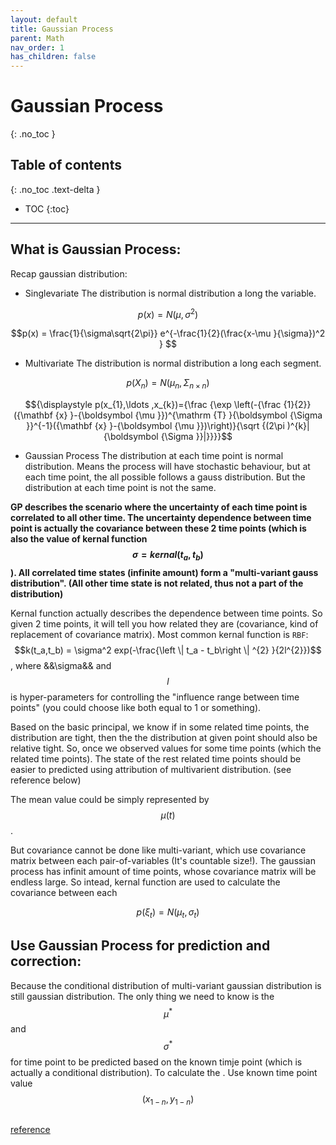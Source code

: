 ```yaml
---
layout: default
title: Gaussian Process
parent: Math
nav_order: 1
has_children: false
---
```

<script
  src="https://cdn.mathjax.org/mathjax/latest/MathJax.js?config=TeX-AMS-MML_HTMLorMML"
  type="text/javascript">
</script>

# Gaussian Process
{: .no_toc }

## Table of contents
{: .no_toc .text-delta }

- TOC
{:toc}

---


## What is Gaussian Process:
Recap gaussian distribution:
* Singlevariate
The distribution is normal distribution a long the variable.

$$p(x) = N(\mu, \sigma^2)$$ 

 $$p(x) = \frac{1}{\sigma\sqrt{2\pi}} e^{-\frac{1}{2}(\frac{x-\mu }{\sigma})^2  } $$

* Multivariate
The distribution is normal distribution a long each segment.

$$p(X_n) = N(\mu_n, \Sigma_{n \times n} )$$

$${\displaystyle p(x_{1},\ldots ,x_{k})={\frac {\exp \left(-{\frac {1}{2}}({\mathbf {x} }-{\boldsymbol {\mu }})^{\mathrm {T} }{\boldsymbol {\Sigma }}^{-1}({\mathbf {x} }-{\boldsymbol {\mu }})\right)}{\sqrt {(2\pi )^{k}|{\boldsymbol {\Sigma }}|}}}}$$

* Gaussian Process
The distribution at each time point is normal distribution. Means the process will have stochastic behaviour, but at each time point, the all possible follows a gauss distribution. But the distribution at each time point is not the same. 

**GP describes the scenario where the uncertainty of each time point is correlated to all other time. The uncertainty dependence between time point is actually the covariance between these 2 time points (which is also the value of kernal function $$\sigma = kernal(t_a,t_b)$$). All correlated time states (infinite amount) form a "multi-variant gauss distribution". (All other time state is not related, thus not a part of the distribution)**

Kernal function actually describes the dependence between time points. So given 2 time points, it will tell you how related they are (covariance, kind of replacement of covariance matrix). Most common kernal function is `RBF`: $$k(t_a,t_b) = \sigma^2 exp(-\frac{\left \| t_a - t_b\right \| ^{2} }{2l^{2}})$$, where &&\sigma&& and $$l$$ is hyper-parameters for controlling the "influence range between time points" (you could choose like both equal to 1 or something).

Based on the basic principal, we know if in some related time points, the distribution are tight, then the the distribution at given point should also be relative tight. So, once we observed values for some time points (which the related time points). The state of the rest related time points should be easier to predicted using attribution of multivarient distribution. (see reference below)

The mean value could be simply represented by $$\mu(t)$$.

But covariance cannot be done like multi-variant, which use covariance matrix between each pair-of-variables (It's countable size!). The gaussian process has infinit amount of time points, whose  covariance matrix will be endless large. So intead, kernal function are used to calculate the covariance between each  

$$p(\xi _t) = N(\mu_t, \sigma_t)$$


## Use Gaussian Process for prediction and correction:
Because the conditional distribution of multi-variant gaussian distribution is still gaussian distribution. The only thing we need to know is the $$\mu^*$$ and $$\sigma^*$$ for time point to be predicted based on the known timje point (which is actually a conditional distribution). To calculate the . Use known time point value $$(x_{1-n},y_{1-n})$$ 

```python

```
[reference](https://www.zhihu.com/question/46631426/answer/1735470753)